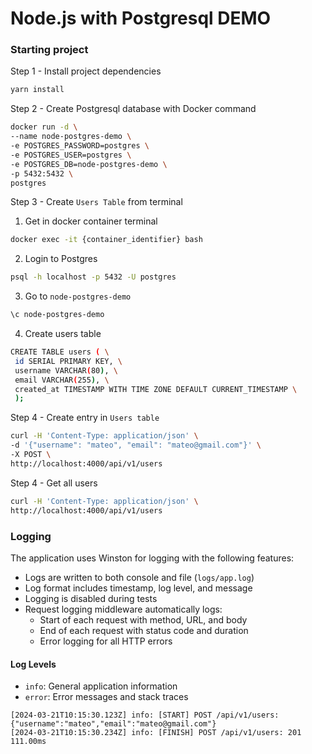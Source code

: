 # Node.js with Postgresql DEMO

### Starting project

Step 1 - Install project dependencies

```bash
yarn install
```

Step 2 - Create Postgresql database with Docker command

```bash
docker run -d \
--name node-postgres-demo \
-e POSTGRES_PASSWORD=postgres \
-e POSTGRES_USER=postgres \
-e POSTGRES_DB=node-postgres-demo \
-p 5432:5432 \
postgres
```

Step 3 - Create `Users Table` from terminal

1.  Get in docker container terminal

```bash
docker exec -it {container_identifier} bash
```

2.  Login to Postgres

```bash
psql -h localhost -p 5432 -U postgres
```

3.  Go to `node-postgres-demo`

```bash
\c node-postgres-demo
```

4.  Create users table

```bash
CREATE TABLE users ( \
 id SERIAL PRIMARY KEY, \
 username VARCHAR(80), \
 email VARCHAR(255), \
 created_at TIMESTAMP WITH TIME ZONE DEFAULT CURRENT_TIMESTAMP \
 );
```

Step 4 - Create entry in `Users table`

```bash
curl -H 'Content-Type: application/json' \
-d '{"username": "mateo", "email": "mateo@gmail.com"}' \
-X POST \
http://localhost:4000/api/v1/users
```

Step 4 - Get all users

```bash
curl -H 'Content-Type: application/json' \
http://localhost:4000/api/v1/users
```

### Logging

The application uses Winston for logging with the following features:

- Logs are written to both console and file (`logs/app.log`)
- Log format includes timestamp, log level, and message
- Logging is disabled during tests
- Request logging middleware automatically logs:
  - Start of each request with method, URL, and body
  - End of each request with status code and duration
  - Error logging for all HTTP errors

#### Log Levels

- `info`: General application information
- `error`: Error messages and stack traces

```
[2024-03-21T10:15:30.123Z] info: [START] POST /api/v1/users: {"username":"mateo","email":"mateo@gmail.com"}
[2024-03-21T10:15:30.234Z] info: [FINISH] POST /api/v1/users: 201 111.00ms
```
